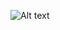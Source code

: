 ![Alt text](https://private-user-images.githubusercontent.com/174226941/346333851-bdd4369f-dc7f-4be3-b1e7-7ff76a786b30.png?jwt=eyJhbGciOiJIUzI1NiIsInR5cCI6IkpXVCJ9.eyJpc3MiOiJnaXRodWIuY29tIiwiYXVkIjoicmF3LmdpdGh1YnVzZXJjb250ZW50LmNvbSIsImtleSI6ImtleTUiLCJleHAiOjE3MjAzNTUwNTAsIm5iZiI6MTcyMDM1NDc1MCwicGF0aCI6Ii8xNzQyMjY5NDEvMzQ2MzMzODUxLWJkZDQzNjlmLWRjN2YtNGJlMy1iMWU3LTdmZjc2YTc4NmIzMC5wbmc_WC1BbXotQWxnb3JpdGhtPUFXUzQtSE1BQy1TSEEyNTYmWC1BbXotQ3JlZGVudGlhbD1BS0lBVkNPRFlMU0E1M1BRSzRaQSUyRjIwMjQwNzA3JTJGdXMtZWFzdC0xJTJGczMlMkZhd3M0X3JlcXVlc3QmWC1BbXotRGF0ZT0yMDI0MDcwN1QxMjE5MTBaJlgtQW16LUV4cGlyZXM9MzAwJlgtQW16LVNpZ25hdHVyZT03MzEyMTI4ZWRmOWM1NWI2NDM1ZTI3ZGFhZjM0Y2Q5NDg2ZTg3MDAwN2E5ZmY5MjNiOTZiMGYwNjQ4NGI1YjYzJlgtQW16LVNpZ25lZEhlYWRlcnM9aG9zdCZhY3Rvcl9pZD0wJmtleV9pZD0wJnJlcG9faWQ9MCJ9.XG36KZYCSFlm8PIY23jwltCKuUHilaJmQK_-DLGZ3hA)
